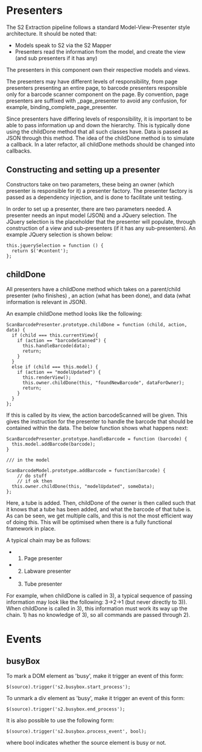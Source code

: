 Presenters
===============

The S2 Extraction pipeline follows a standard Model-View-Presenter style architecture. It should be noted that:

- Models speak to S2 via the S2 Mapper
- Presenters read the information from the model, and create the view (and sub presenters if it has any)

The presenters in this component own their respective models and views.

The presenters may have different levels of responsibility, from page presenters presenting an entire page, to barcode presenters
responsible only for a barcode scanner component on the page. By convention, page presenters are suffixed with _page_presenter to avoid any confusion,
for example, binding_complete_page_presenter.

Since presenters have differing levels of responsibility, it is important to be able to pass information up and down the hierarchy. 
This is typically done using the childDone method
that all such classes have. Data is passed as JSON through this method. The idea of the childDone method is to simulate a callback.
In a later refactor, all childDone methods should be changed into callbacks.

Constructing and setting up a presenter
-----------------------------------------

Constructors take on two parameters, these being an owner (which presenter is responsible for it) a presenter factory. The presenter
factory is passed as a dependency injection, and is done to facilitate unit testing.

In order to set up a presenter, there are two parameters needed. A presenter needs an input model (JSON) and a JQuery selection.
The JQuery selection is the placeholder that the presenter will populate, through construction of a view and sub-presenters
(if it has any sub-presenters). An example JQuery selection is shown below:

    this.jquerySelection = function () {
      return $('#content');
    };
 

childDone
-----------------

All presenters have a childDone method which takes on a parent/child presenter (who finishes)
, an action (what has been done), and data (what information is relevant in JSON).
 
An example childDone method looks like the following:

	
	ScanBarcodePresenter.prototype.childDone = function (child, action, data) {
	  if (child === this.currentView){
        if (action == "barcodeScanned") {
          this.handleBarcode(data);
          return;
        }
      }
      else if (child === this.model) {
        if (action == "modelUpdated") {
          this.renderView();
          this.owner.childDone(this, "foundNewBarcode", dataForOwner);
	 	  return;
        }
      }
    };
    
If this is called by its view, the action barcodeScanned will be given. This gives the instruction for the presenter to 
handle the barcode that should be contained within the data. The below function shows what happens next:

    ScanBarcodePresenter.prototype.handleBarcode = function (barcode) {
      this.model.addBarcode(barcode);
    }
    
    /// in the model
    
    ScanBarcodeModel.prototype.addBarcode = function(barcode) {
    	// do stuff
    	// if ok then
      this.owner.childDone(this, "modelUpdated", someData);  	
    };

Here, a tube is added. Then, childDone of the owner is then called such that it knows that a tube has been added, and what the
barcode of that tube is. As can be seen, we get multiple calls, and this is not the most efficient way of doing this. This 
will be optimised when there is a fully functional framework in place.

A typical chain may be as follows:

- 1) Page presenter
- 2) Labware presenter
- 3) Tube presenter

For example, when childDone is called in 3), a typical sequence of passing information may look like the following:
3->2->1 (but never directly to 3)). When childDone is called in 3), this information must work its way up the chain. 1) has no knowledge of 3), so
all commands are passed through 2).


Events
===============

busyBox
-----------------

To mark a DOM element as 'busy', make it trigger an event of this form:

    $(source).trigger('s2.busybox.start_process');

To unmark a div element as 'busy', make it trigger an event of this form:

    $(source).trigger('s2.busybox.end_process');

It is also possible to use the following form:

    $(source).trigger('s2.busybox.process_event', bool);

where bool indicates whether the source element is busy or not.

